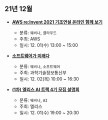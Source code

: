 ## 21년 12월
- __[AWS re:Invent 2021 기조연설 온라인 함께 보기](https://www.meetup.com/ko-KR/awskrug/events/282047396/)__
  - 분류: `웨비나`, `클라우드`
  - 주최: AWS
  - 일시: 12. 01(수) 13:00 ~ 15:00
  
- __[소프트웨어가 미래다](http://www.k-softwave.com/main.asp)__
  - 분류: `웨비나`, `소프트웨어`
  - 주최: 과학기술정보통신부
  - 일시: 12. 02(목) 10:00 ~ 16:30
- __[(1차) 엘리스 AI 트랙 4기 모집 설명회](https://docs.google.com/forms/d/e/1FAIpQLScq7B6ZcVT2GS2num7MTEBjlejdfWTkPj8RsgnFQOnnnJBYLA/viewform)__
  - 분류: `웨비나`, `AI`
  - 주최: 엘리스
  - 일시: 12. 01(수) 19:00 ~ 20:30